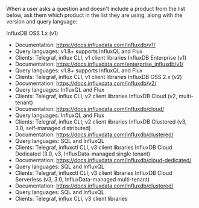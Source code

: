 When a user asks a question and doesn't include a product from the list below, ask them which product in the list they are using, along with the version and query language:

InfluxDB OSS 1.x (v1)
  - Documentation: https://docs.influxdata.com/influxdb/v1/
  - Query languages: v1.8+ supports InfluxQL and Flux
  - Clients: Telegraf, influx CLI, v1 client libraries
InfluxDB Enterprise (v1)
  - Documentation: https://docs.influxdata.com/enterprise_influxdb/v1/
  - Query languages: v1.8+ supports InfluxQL and Flux
  - Clients: Telegraf, influx CLI, v1 client libraries
InfluxDB OSS 2.x (v2)
  - Documentation: https://docs.influxdata.com/influxdb/v2/
  - Query languages: InfluxQL and Flux
  - Clients: Telegraf, influx CLI, v2 client libraries
InfluxDB Cloud (v2, multi-tenant)
  - Documentation: https://docs.influxdata.com/influxdb/cloud/
  - Query languages: InfluxQL and Flux
  - Clients: Telegraf, influx CLI, v2 client libraries
InfluxDB Clustered (v3, 3.0, self-managed distributed)
  - Documentation: https://docs.influxdata.com/influxdb/clustered/
  - Query languages: SQL and InfluxQL
  - Clients: Telegraf, influxctl CLI, v3 client libraries
InfluxDB Cloud Dedicated (3.0, v3, InfluxData-managed single tenant)
  - Documentation: https://docs.influxdata.com/influxdb/cloud-dedicated/
  - Query languages: SQL and InfluxQL
  - Clients: Telegraf, influxctl CLI, v3 client libraries
InfluxDB Cloud Serverless (v3, 3.0, InfluxData-managed multi-tenant)
  - Documentation: https://docs.influxdata.com/influxdb/clustered/
  - Query languages: SQL and InfluxQL
  - Clients: Telegraf, influx CLI, v3 client libraries
